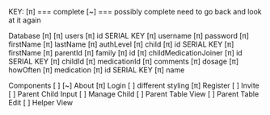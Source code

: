 KEY:
    [π] === complete
    [~] === possibly complete need to go back and look at it again


Database [π]
    [π] users
        [π] id SERIAL KEY
        [π] username
        [π] password
        [π] firstName
        [π] lastName
        [π] authLevel
    [π] child
        [π] id SERIAL KEY
        [π] firstName
        [π] parentId
    [π] family
        [π] id
    [π] childMedicationJoiner
        [π] id SERIAL KEY 
        [π] childId
        [π] medicationId
        [π] comments
        [π] dosage
        [π] howOften
    [π] medication
        [π] id SERIAL KEY
        [π] name

Components [ ]
    [~] About
    [π] Login [ ] different styling
    [π] Register
    [ ] Invite
    [ ] Parent Child Input
    [ ] Manage Child
    [ ] Parent Table View
    [ ] Parent Table Edit
    [ ] Helper View